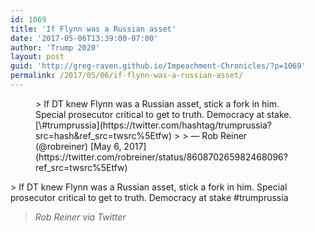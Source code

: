 ```yaml
---
id: 1069
title: 'If Flynn was a Russian asset'
date: '2017-05-06T13:39:00-07:00'
author: 'Trump 2020'
layout: post
guid: 'http://greg-raven.github.io/Impeachment-Chronicles/?p=1069'
permalink: /2017/05/06/if-flynn-was-a-russian-asset/
---
```


<figure class="wp-block-embed is-type-rich is-provider-twitter wp-block-embed-twitter"><div class="wp-block-embed__wrapper">> If DT knew Flynn was a Russian asset, stick a fork in him. Special prosecutor critical to get to truth. Democracy at stake. [\#trumprussia](https://twitter.com/hashtag/trumprussia?src=hash&ref_src=twsrc%5Etfw)
> 
> — Rob Reiner (@robreiner) [May 6, 2017](https://twitter.com/robreiner/status/860870265982468096?ref_src=twsrc%5Etfw)

<script async="" charset="utf-8" src="https://platform.twitter.com/widgets.js"></script></div></figure>> If DT knew Flynn was a Russian asset, stick a fork in him. Special prosecutor critical to get to truth. Democracy at stake #trumprussia
> 
> <cite>Rob Reiner via Twitter</cite>